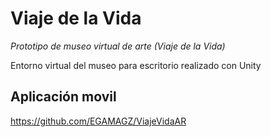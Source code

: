 # Viaje de la Vida

*Prototipo de museo virtual de arte (Viaje de la Vida)*

Entorno virtual del museo para escritorio realizado con Unity

## Aplicación movil
https://github.com/EGAMAGZ/ViajeVidaAR